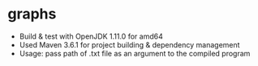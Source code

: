 # graphs

* Build & test with OpenJDK 1.11.0 for amd64
* Used Maven 3.6.1 for project building & dependency management
* Usage: pass path of .txt file as an argument to the compiled program
